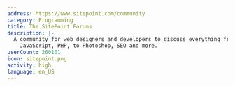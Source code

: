 ```yaml
---
address: https://www.sitepoint.com/community
category: Programming
title: The SitePoint Forums
description: |-
  A community for web designers and developers to discuss everything from HTML, CSS,
    JavaScript, PHP, to Photoshop, SEO and more.
userCount: 260101
icon: sitepoint.png
activity: high
language: en_US
---
```

